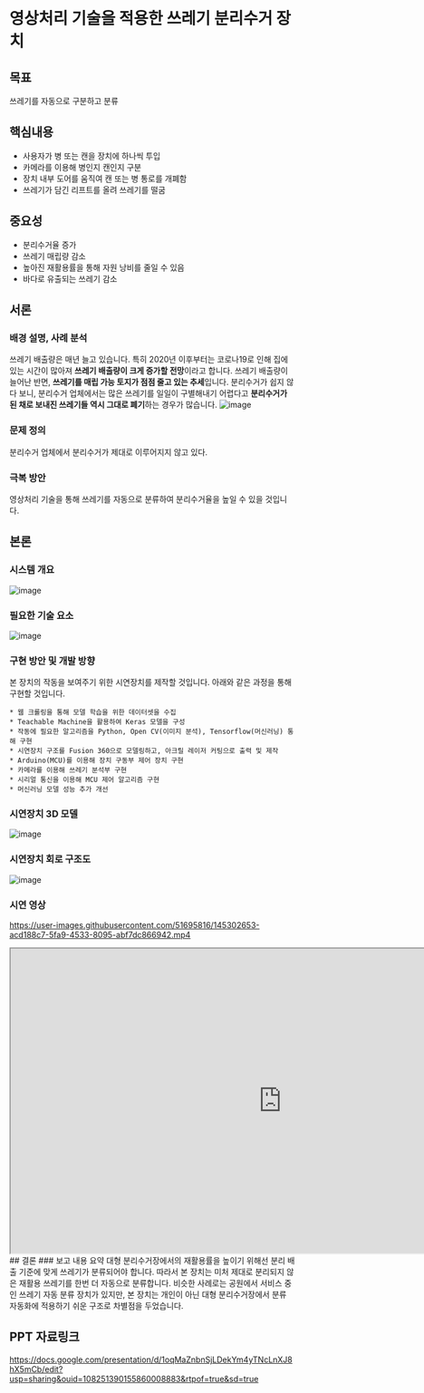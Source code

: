 # 영상처리 기술을 적용한 쓰레기 분리수거 장치

## 목표
쓰레기를 자동으로 구분하고 분류

## 핵심내용
* 사용자가 병 또는 캔을 장치에 하나씩 투입
* 카메라를 이용해 병인지 캔인지 구분
* 장치 내부 도어를 움직여 캔 또는 병 통로를 개폐함
* 쓰레기가 담긴 리프트를 올려 쓰레기를 떨굼


## 중요성
* 분리수거율 증가
* 쓰레기 매립량 감소
* 높아진 재활용률을 통해 자원 낭비를 줄일 수 있음
* 바다로 유출되는 쓰레기 감소


## 서론
### 배경 설명, 사례 분석
쓰레기 배출량은 매년 늘고 있습니다. 특히 2020년 이후부터는 코로나19로 인해 집에 있는 시간이 많아져 **쓰레기 배출량이 크게 증가할 전망**이라고 합니다. 쓰레기 배출량이 늘어난 반면, **쓰레기를 매립 가능 토지가 점점 줄고 있는 추세**입니다.
분리수거가 쉽지 않다 보니, 분리수거 업체에서는 많은 쓰레기를 일일이 구별해내기 어렵다고 **분리수거가 된 채로 보내진 쓰레기들 역시 그대로 폐기**하는 경우가 많습니다.
![image](https://user-images.githubusercontent.com/51695816/145290895-45fe4a67-f1d5-48f0-bfe0-fec91648e510.png)

### 문제 정의
분리수거 업체에서 분리수거가 제대로 이루어지지 않고 있다.

### 극복 방안
영상처리 기술을 통해 쓰레기를 자동으로 분류하여 분리수거율을 높일 수 있을 것입니다.

## 본론
### 시스템 개요
![image](https://user-images.githubusercontent.com/51695816/145291711-1511a55c-406e-4375-b05b-e1e463572cd7.png)

### 필요한 기술 요소
![image](https://user-images.githubusercontent.com/51695816/145291528-dab74700-8839-408c-8f2c-c6468bc2de1c.png)
### 구현 방안 및 개발 방향
본 장치의 작동을 보여주기 위한 시연장치를 제작할 것입니다. 아래와 같은 과정을 통해 구현할 것입니다.
```
* 웹 크롤링을 통해 모델 학습을 위한 데이터셋을 수집
* Teachable Machine을 활용하여 Keras 모델을 구성
* 작동에 필요한 알고리즘을 Python, Open CV(이미지 분석), Tensorflow(머신러닝) 통해 구현
* 시연장치 구조를 Fusion 360으로 모델링하고, 아크릴 레이저 커팅으로 출력 및 제작
* Arduino(MCU)를 이용해 장치 구동부 제어 장치 구현
* 카메라를 이용해 쓰레기 분석부 구현
* 시리얼 통신을 이용해 MCU 제어 알고리즘 구현
* 머신러닝 모델 성능 추가 개선
```
### 시연장치 3D 모델
![image](https://user-images.githubusercontent.com/51695816/145291458-f2ed3b83-dc11-42ad-8d97-65b69699add5.png)
### 시연장치 회로 구조도
![image](https://user-images.githubusercontent.com/51695816/145291489-fe51ef6d-be53-4f7a-969c-7332fd08f6d0.png)

### 시연 영상
https://user-images.githubusercontent.com/51695816/145302653-acd188c7-5fa9-4533-8095-abf7dc866942.mp4

<iframe width="956" height="538" src="https://youtu.be/uG-Ktd_xKt0" allow="accelerometer; autoplay; encrypted-media; gyroscope; picture-in-picture" allowfullscreen></iframe>
## 결론
### 보고 내용 요약
대형 분리수거장에서의 재활용률을 높이기 위해선 분리 배출 기준에 맞게 쓰레기가 분류되어야 합니다. 따라서 본 장치는 미처 제대로 분리되지 않은 재활용 쓰레기를 한번 더 자동으로 분류합니다. 비슷한 사례로는 공원에서 서비스 중인 쓰레기 자동 분류 장치가 있지만, 본 장치는 개인이 아닌 대형 분리수거장에서 분류 자동화에 적용하기 쉬운 구조로 차별점을 두었습니다.

## PPT 자료링크
https://docs.google.com/presentation/d/1oqMaZnbnSjLDekYm4yTNcLnXJ8hX5mCb/edit?usp=sharing&ouid=108251390155860008883&rtpof=true&sd=true
